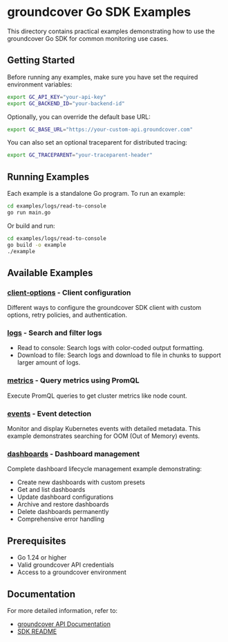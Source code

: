# groundcover Go SDK Examples

This directory contains practical examples demonstrating how to use the groundcover Go SDK for common monitoring use cases.

## Getting Started

Before running any examples, make sure you have set the required environment variables:

```bash
export GC_API_KEY="your-api-key"
export GC_BACKEND_ID="your-backend-id"
```

Optionally, you can override the default base URL:

```bash
export GC_BASE_URL="https://your-custom-api.groundcover.com"
```

You can also set an optional traceparent for distributed tracing:

```bash
export GC_TRACEPARENT="your-traceparent-header"
```

## Running Examples

Each example is a standalone Go program. To run an example:

```bash
cd examples/logs/read-to-console
go run main.go
```

Or build and run:

```bash
cd examples/logs/read-to-console
go build -o example
./example
```

## Available Examples

### **[client-options](./client-options/)** - Client configuration
Different ways to configure the groundcover SDK client with custom options, retry policies, and authentication.

### **[logs](./logs/)** - Search and filter logs
- Read to console: Search logs with color-coded output formatting.
- Download to file: Search logs and download to file in chunks to support larger amount of logs.

### **[metrics](./metrics/)** - Query metrics using PromQL
Execute PromQL queries to get cluster metrics like node count.

### **[events](./events/)** - Event detection
Monitor and display Kubernetes events with detailed metadata. This example demonstrates searching for OOM (Out of Memory) events.

### **[dashboards](./dashboards/)** - Dashboard management
Complete dashboard lifecycle management example demonstrating:
- Create new dashboards with custom presets
- Get and list dashboards
- Update dashboard configurations  
- Archive and restore dashboards
- Delete dashboards permanently
- Comprehensive error handling

## Prerequisites

- Go 1.24 or higher
- Valid groundcover API credentials
- Access to a groundcover environment

## Documentation

For more detailed information, refer to:
- [groundcover API Documentation](https://docs.groundcover.com/use-groundcover/remote-access-and-apis/apis)
- [SDK README](../README.md) 
